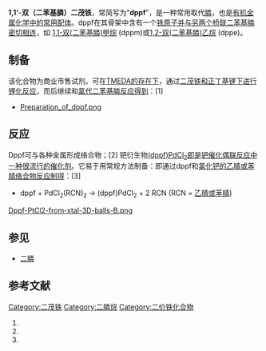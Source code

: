 **1,1'-双（二苯基膦）二茂铁**，常简写为“**dppf**”，是一种常用取代[膦](https://zh.wikipedia.org/wiki/膦 "wikilink")，也是[有机金属化学中的常用](../Page/有机金属化学.md "wikilink")[配体](https://zh.wikipedia.org/wiki/配体 "wikilink")。dppf在其骨架中含有一个[铁原子并与另两个桥联二苯基膦密切相连](https://zh.wikipedia.org/wiki/铁 "wikilink")，如
[1,1-双(二苯基膦)甲烷](../Page/1,1-双\(二苯基膦\)甲烷.md "wikilink")
(dppm)或[1,2-双(二苯基膦)乙烷](../Page/1,2-双\(二苯基膦\)乙烷.md "wikilink")
(dppe)。

## 制备

该化合物为商业市售试剂。可在[TMEDA的存在下](https://zh.wikipedia.org/wiki/TMEDA "wikilink")，通过[二茂铁和](../Page/二茂铁.md "wikilink")[正丁基锂下进行锂化反应](../Page/正丁基锂.md "wikilink")，而后继续和[氯代二苯基膦反应得到](https://zh.wikipedia.org/wiki/氯代二苯基膦 "wikilink")：\[1\]

  -
    [Preparation_of_dppf.png](https://zh.wikipedia.org/wiki/File:Preparation_of_dppf.png "fig:Preparation_of_dppf.png")

## 反应

Dppf可与各种金属形成络合物；\[2\]
钯衍生物[(dppf)PdCl<sub>2</sub>即是](https://zh.wikipedia.org/wiki/1,1'-双\(二苯基膦\)二茂铁二氯化钯 "wikilink")[钯催化偶联反应中一种很流行的催化剂](../Page/钯催化偶联反应.md "wikilink")。它易于用常规方法制备：即通过dppf和[氯化钯的乙腈或苯腈络合物反应制得](../Page/氯化钯.md "wikilink")：\[3\]

  -
    dppf + PdCl<sub>2</sub>(RCN)<sub>2</sub> → (dppf)PdCl<sub>2</sub> +
    2 RCN (RCN =
    [乙腈或](../Page/乙腈.md "wikilink")[苯腈](https://zh.wikipedia.org/wiki/苯腈 "wikilink"))

[Dppf-PtCl2-from-xtal-3D-balls-B.png](https://zh.wikipedia.org/wiki/File:Dppf-PtCl2-from-xtal-3D-balls-B.png "fig:Dppf-PtCl2-from-xtal-3D-balls-B.png")

## 参见

  - [二膦](../Page/二膦.md "wikilink")

## 参考文献

[Category:二茂铁](https://zh.wikipedia.org/wiki/Category:二茂铁 "wikilink")
[Category:二膦烷](https://zh.wikipedia.org/wiki/Category:二膦烷 "wikilink")
[Category:二价铁化合物](https://zh.wikipedia.org/wiki/Category:二价铁化合物 "wikilink")

1.

2.
3.